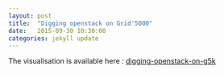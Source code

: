 ```yaml
---
layout: post
title:  "Digging openstack on Grid'5000"
date:   2015-09-30 10:30:00
categories: jekyll update
---
```


The visualisation is available here : [digging-openstack-on-g5k](/digging-openstack-on-g5k)
